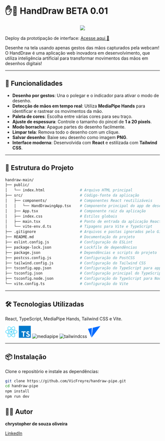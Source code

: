 # ✋🎨 HandDraw BETA 0.01
<p align="center">
  <img src="https://github.com/user-attachments/assets/44ce6b97-feaf-480a-aef9-7b5f8e5d8c06" width="1100" />
</p>

Deploy da prototipação de interface: [Acesse aqui 🚀](https://handraw-gvuj68zs5-vics-projects-becbc9ab.vercel.app/)

Desenhe na tela usando apenas gestos das mãos capturados pela webcam!
O HandDraw é uma aplicação web inovadora em desenvolvimento, que utiliza inteligência artificial para transformar movimentos das mãos em desenhos digitais!

---

## 🚀 Funcionalidades
-  **Desenho por gestos**: Una o polegar e o indicador para ativar o modo de desenho.  
-  **Detecção de mãos em tempo real**: Utiliza **MediaPipe Hands** para identificar e rastrear os movimentos da mão.  
-  **Paleta de cores**: Escolha entre várias cores para seu traço.  
-  **Ajuste de espessura**: Controle o tamanho do pincel de **1 a 20 pixels**.  
-  **Modo borracha**: Apague partes do desenho facilmente.  
-  **Limpar tela**: Remova todo o desenho com um clique.  
-  **Salvar desenho**: Baixe seu desenho como imagem **PNG**.  
-  **Interface moderna**: Desenvolvida com **React** e estilizada com **Tailwind CSS**.  

---

## 📂 Estrutura do Projeto

```bash
handraw-main/
├── public/
│   └── index.html                # Arquivo HTML principal
├── src/                          # Código-fonte da aplicação
│   ├── components/               # Componentes React reutilizáveis
│   │   └── HandDrawingApp.tsx    # Componente principal do app de desenho
│   ├── App.tsx                   # Componente raiz da aplicação
│   ├── index.css                 # Estilos globais
│   ├── main.tsx                  # Ponto de entrada da aplicação React
│   └── vite-env.d.ts             # Tipagens para Vite e TypeScript
├── .gitignore                    # Arquivos e pastas ignorados pelo Git
├── README.md                     # Documentação do projeto
├── eslint.config.js              # Configuração do ESLint
├── package-lock.json             # Lockfile de dependências
├── package.json                  # Dependências e scripts do projeto
├── postcss.config.js             # Configuração do PostCSS
├── tailwind.config.js            # Configuração do Tailwind CSS
├── tsconfig.app.json             # Configuração do TypeScript para app
├── tsconfig.json                 # Configuração principal do TypeScript
├── tsconfig.node.json            # Configuração do TypeScript para Node
└── vite.config.ts                # Configuração do Vite
```
---

## 🛠️ Tecnologias Utilizadas
React, TypeScript, MediaPipe Hands, Tailwind CSS e Vite.
<p align="rigth">
  <img src="https://raw.githubusercontent.com/devicons/devicon/master/icons/react/react-original.svg" alt="react" width="40" height="40"/>  
  <img src="https://raw.githubusercontent.com/devicons/devicon/master/icons/typescript/typescript-original.svg" alt="typescript" width="40" height="40"/>  
  <img src="https://viz.mediapipe.dev/logo.png" alt="mediapipe" width="40" height="40"/>  
  <img src="https://upload.wikimedia.org/wikipedia/commons/d/d5/Tailwind_CSS_Logo.svg" alt="tailwindcss" width="58" height="40"/>  
  <img src="https://raw.githubusercontent.com/devicons/devicon/master/icons/vite/vite-original.svg" alt="vite" width="40" height="40"/>  
</p>


---

## 📦 Instalação

Clone o repositório e instale as dependências:

```bash
git clone https://github.com/VicFreyre/handraw-pipe.git
cd handraw-pipe
npm install
npm run dev
```

## 👩‍💻 Autor

**chrystopher de souza oliveira**  

[LinkedIn](https://www.linkedin.com/in/vict%C3%B3ria-freyre-220b05291/)



